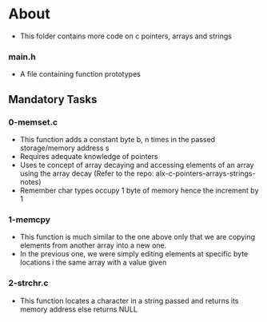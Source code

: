 # About
- This folder contains more code on c pointers, arrays and strings

### main.h
- A file containing function prototypes

## Mandatory Tasks
### 0-memset.c
- This function adds a constant byte b,  n times in the passed storage/memory address s
- Requires adequate knowledge of pointers 
- Uses te concept of array decaying and accessing elements of an array using the array decay (Refer to the repo: alx-c-pointers-arrays-strings-notes)
- Remember char types occupy 1 byte of memory hence the increment by 1

### 1-memcpy
- This function is much similar to the one above only that we are copying elements from another array into a new one.
- In the previous one, we were simply editing elements at specific byte locations i the same array with a value given

### 2-strchr.c
- This function locates a character in a string passed and returns its memory address else returns NULL
